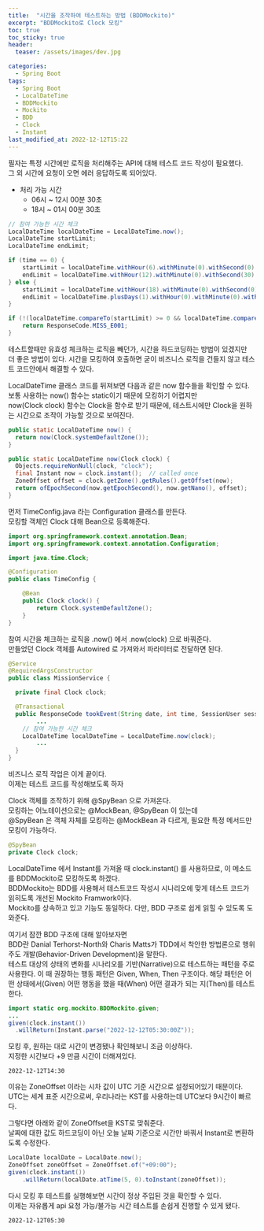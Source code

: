 ```yaml
---
title:  "시간을 조작하여 테스트하는 방법 (BDDMockito)"
excerpt: "BDDMockito로 Clock 모킹"
toc: true
toc_sticky: true
header:
  teaser: /assets/images/dev.jpg

categories:
  - Spring Boot
tags:
  - Spring Boot
  - LocalDateTime
  - BDDMockito
  - Mockito
  - BDD
  - Clock
  - Instant
last_modified_at: 2022-12-12T15:22
---
```


필자는 특정 시간에만 로직을 처리해주는 API에 대해 테스트 코드 작성이 필요했다.   
그 외 시간에 요청이 오면 에러 응답하도록 되어있다.  
- 처리 가능 시간
  - 06시 ~ 12시 00분 30초
  - 18시 ~ 01시 00분 30초

```java
// 참여 가능한 시간 체크
LocalDateTime localDateTime = LocalDateTime.now();
LocalDateTime startLimit;
LocalDateTime endLimit;

if (time == 0) {
	startLimit = localDateTime.withHour(6).withMinute(0).withSecond(0).withNano(0);
	endLimit = localDateTime.withHour(12).withMinute(0).withSecond(30).withNano(0);
} else {
	startLimit = localDateTime.withHour(18).withMinute(0).withSecond(0).withNano(0);
	endLimit = localDateTime.plusDays(1).withHour(0).withMinute(0).withSecond(30).withNano(0);
}

if (!(localDateTime.compareTo(startLimit) >= 0 && localDateTime.compareTo(endLimit) <= 0)) {
	return ResponseCode.MISS_E001;
}
```

테스트할때만 유효성 체크하는 로직을 빼던가, 시간을 하드코딩하는 방법이 있겠지만  
더 좋은 방법이 있다. 시간을 모킹하여 호출하면 굳이 비즈니스 로직을 건들지 않고 테스트 코드안에서 해결할 수 있다.  

LocalDateTime 클래스 코드를 뒤져보면 다음과 같은 now 함수들을 확인할 수 있다.  
보통 사용하는 now() 함수는 static이기 때문에 모킹하기 어렵지만  
now(Clock clock) 함수는 Clock을 함수로 받기 때문에, 테스트시에만 Clock을 원하는 시간으로 조작이 가능할 것으로 보여진다.  
```java
public static LocalDateTime now() {
  return now(Clock.systemDefaultZone());
}

public static LocalDateTime now(Clock clock) {
  Objects.requireNonNull(clock, "clock");
  final Instant now = clock.instant();  // called once
  ZoneOffset offset = clock.getZone().getRules().getOffset(now);
  return ofEpochSecond(now.getEpochSecond(), now.getNano(), offset);
}
```

먼저 TimeConfig.java 라는 Configuration 클래스를 만든다.  
모킹할 객체인 Clock 대해 Bean으로 등록해준다.  
```java
import org.springframework.context.annotation.Bean;
import org.springframework.context.annotation.Configuration;

import java.time.Clock;

@Configuration
public class TimeConfig {

    @Bean
    public Clock clock() {
        return Clock.systemDefaultZone();
    }
}
```

참여 시간을 체크하는 로직을 .now() 에서 .now(clock) 으로 바꿔준다.  
만들었던 Clock 객체를 Autowired 로 가져와서 파라미터로 전달하면 된다.  
```java
@Service
@RequiredArgsConstructor
public class MissionService {

  private final Clock clock;

  @Transactional
  public ResponseCode tookEvent(String date, int time, SessionUser sessionUser) {
		...
    // 참여 가능한 시간 체크
    LocalDateTime localDateTime = LocalDateTime.now(clock);
		...
  }
}
```

비즈니스 로직 작업은 이게 끝이다.  
이제는 테스트 코드를 작성해보도록 하자  

Clock 객체를 조작하기 위해 @SpyBean 으로 가져온다.  
모킹하는 어노테이션으로는 @MockBean, @SpyBean 이 있는데  
@SpyBean 은 객체 자체를 모킹하는 @MockBean 과 다르게, 필요한 특정 메서드만 모킹이 가능하다.  
```java
@SpyBean
private Clock clock;
```

LocalDateTime 에서 Instant를 가져올 때 clock.instant() 를 사용하므로, 이 메소드를 BDDMockito로 모킹하도록 하겠다.  
BDDMockito는 BDD를 사용해서 테스트코드 작성시 시나리오에 맞게 테스트 코드가 읽히도록 개선된 Mockito Framwork이다.  
Mockito를 상속하고 있고 기능도 동일하다. 다만, BDD 구조로 쉽게 읽힐 수 있도록 도와준다.  

여기서 잠깐 BDD 구조에 대해 알아보자면  
BDD란 Danial Terhorst-North와 Charis Matts가 TDD에서 착안한 방법론으로 행위 주도 개발(Behavior-Driven Development)을 말한다.  
테스트 대상의 상태의 변화를 시나리오를 기반(Narrative)으로 테스트하는 패턴을 주로 사용한다. 이 때 권장하는 행동 패턴은 Given, When, Then 구조이다.
해당 패턴은 어떤 상태에서(Given) 어떤 행동을 했을 때(When) 어떤 결과가 되는 지(Then)를 테스트한다.  
```java
import static org.mockito.BDDMockito.given;
...
given(clock.instant())
  .willReturn(Instant.parse("2022-12-12T05:30:00Z"));
```

모킹 후, 원하는 대로 시간이 변경됐나 확인해보니 조금 이상하다.  
지정한 시간보다 +9 만큼 시간이 더해져있다.  
```text
2022-12-12T14:30
```

이유는 ZoneOffset 이라는 시차 값이 UTC 기준 시간으로 설정되어있기 때문이다.  
UTC는 세계 표준 시간으로써, 우리나라는 KST를 사용하는데 UTC보다 9시간이 빠르다.  

그렇다면 아래와 같이 ZoneOffset을 KST로 맞춰준다.  
날짜에 대한 값도 하드코딩이 아닌 오늘 날짜 기준으로 시간만 바꿔서 Instant로 변환하도록 수정한다.  
```java
LocalDate localDate = LocalDate.now();
ZoneOffset zoneOffset = ZoneOffset.of("+09:00");
given(clock.instant())
	.willReturn(localDate.atTime(5, 0).toInstant(zoneOffset));
```

다시 모킹 후 테스트를 실행해보면 시간이 정상 주입된 것을 확인할 수 있다.  
이제는 자유롭게 api 요청 가능/불가능 시간 테스트를 손쉽게 진행할 수 있게 됐다.  
```text
2022-12-12T05:30
```
